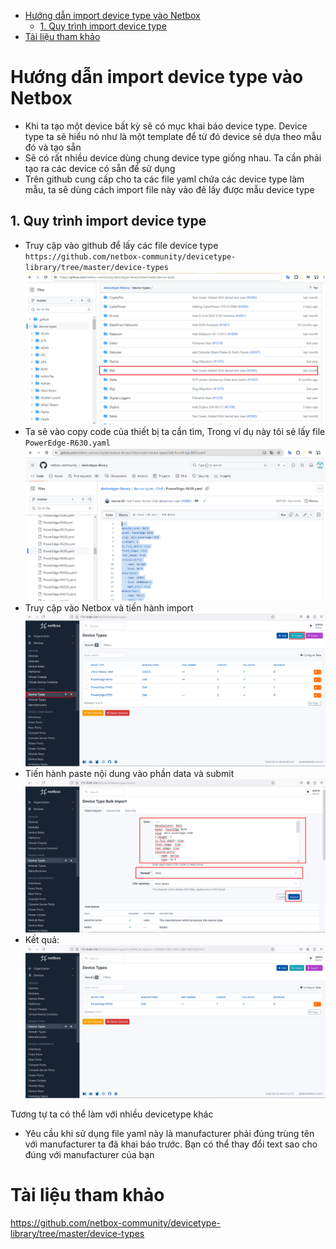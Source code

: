 - [Hướng dẫn import device type vào Netbox](#hướng-dẫn-import-device-type-vào-netbox)
  - [1. Quy trình import device type](#1-quy-trình-import-device-type)
- [Tài liệu tham khảo](#tài-liệu-tham-khảo)
# Hướng dẫn import device type vào Netbox
- Khi ta tạo một device bất kỳ sẽ có mục khai báo device type. Device type ta sẽ hiểu nó như là một template để từ đó device sẽ dựa theo mẫu đó và tạo sẵn
- Sẽ có rất nhiều device dùng chung device type giống nhau. Ta cần phải tạo ra các device có sẵn để sử dụng
- Trên github cung cấp cho ta các file yaml chứa các device type làm mẫu, ta sẽ dùng cách import file này vào đê lấy được mẫu device type
## 1. Quy trình import device type
- Truy cập vào github để lấy các file device type `https://github.com/netbox-community/devicetype-library/tree/master/device-types`
  ![](../anh/Screenshot_25.png)
- Ta sẽ vào copy code của thiết bị ta cần tìm, Trong ví dụ này tôi sẽ lấy file `PowerEdge-R630.yaml`
  ![](../anh/Screenshot_26.png)
- Truy cập vào Netbox và tiến hành import
  ![](../anh/Screenshot_27.png)
- Tiến hành paste nội dung vào phần data và submit
  ![](../anh/Screenshot_28.png)
- Kết quả:
  ![](../anh/Screenshot_29.png)

Tương tự ta có thể làm với nhiều devicetype khác
- Yêu cầu khi sử dụng file yaml này là manufacturer phải đúng trùng tên với manufacturer ta đã khai báo trước. Bạn có thể thay đổi text sao cho đúng với manufacturer của bạn

# Tài liệu tham khảo
https://github.com/netbox-community/devicetype-library/tree/master/device-types